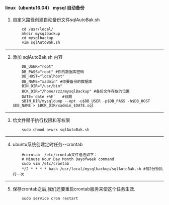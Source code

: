 #### linux（ubuntu16.04） mysql 自动备份

1. 自定义路径创建自动备份文件sqlAutoBak.sh 

    ```
        cd /usr/local/
        mkdir mysqlbackup 
        cd mysqlbackup 
        vim sqlAutoBak.sh 
    ```
----

2. 添加 sqlAutoBak.sh 内容

    ```
        DB_USER="root" 
        DB_PASS="root" #你的数据库密码 
        DB_HOST="localhost" 
        DB_NAME="xadmin" #你要备份的数据库
        BIN_DIR="/usr/bin" 
        BCK_DIR="/home/zzz/mysqlBackup" #备份文件存放的位置 
        DATE=`date +%F`   #日期
        $BIN_DIR/mysqldump --opt -u$DB_USER -p$DB_PASS -h$DB_HOST $DB_NAME > $BCK_DIR/xadmin_$DATE.sql 
    ```
----

3. 给文件赋予执行权限和写权限
    ```
        sudo chmod a+wrx sqlAutoBak.sh
    ```

----
4. ubuntu系统创建定时任务--crontab

    ```
        #corntab  /etc/crontab文件语法如下：
        # Minute Hour Day Month Dayofweek command
        sudo vim /etc/crontab
        */2 * * * * bash /usr/local/mysqlbackup/sqlAutoBak.sh #每2分钟执行一次
    ```

----

5. 保存crontab之后,我们还要重启crontab服务来使这个任务生效.

    ```
        sudo service cron restart
    ```